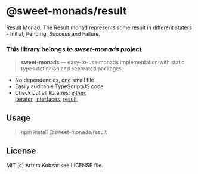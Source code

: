 # @sweet-monads/result

[Result Monad](https://en.wikibooks.org/wiki/Haskell/Understanding_monads/Maybe), The Result monad represents some result in different staters - Initial, Pending, Success and Failure.

### This library belongs to *sweet-monads* project

> **sweet-monads** — easy-to-use monads implementation with static types definition and separated packages.

- No dependencies, one small file
- Easily auditable TypeScript/JS code
- Check out all libraries:
  [either](https://github.com/JSMonk/sweet-monads/tree/master/either),  
  [iterator](https://github.com/JSMonk/sweet-monads/tree/master/iterator),
  [interfaces](https://github.com/JSMonk/sweet-monads/tree/master/interfaces),
  [result](https://github.com/JSMonk/sweet-monads/tree/master/result),


## Usage

> npm install @sweet-monads/result
## License

MIT (c) Artem Kobzar see LICENSE file.
